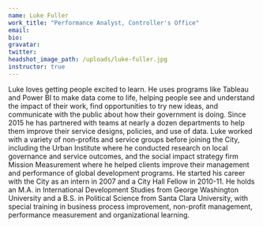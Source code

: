```yaml
---
name: Luke Fuller
work_title: "Performance Analyst, Controller's Office"
email:
bio:
gravatar:
twitter:
headshot_image_path: /uploads/luke-fuller.jpg
instructor: true
---
```



Luke loves getting people excited to learn. He uses programs like Tableau and Power BI to make data come to life, helping people see and understand the impact of their work, find opportunities to try new ideas, and communicate with the public about how their government is doing. Since 2015 he has partnered with teams at nearly a dozen departments to help them improve their service designs, policies, and use of data. Luke worked with a variety of non-profits and service groups before joining the City, including the Urban Institute where he conducted research on local governance and service outcomes, and the social impact strategy firm Mission Measurement where he helped clients improve their management and performance of global development programs. He started his career with the City as an intern in 2007 and a City Hall Fellow in 2010-11. He holds an M.A. in International Development Studies from George Washington University and a B.S. in Political Science from Santa Clara University, with special training in business process improvement, non-profit management, performance measurement and organizational learning.